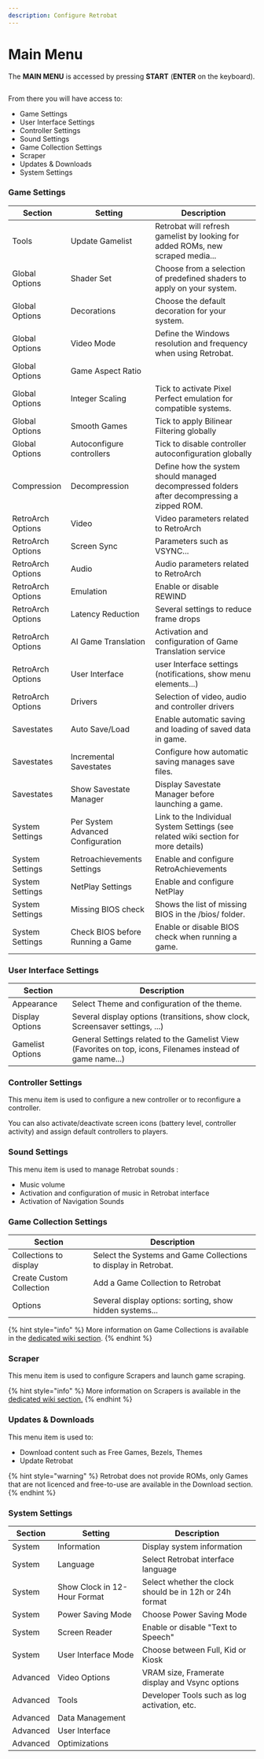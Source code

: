 ```yaml
---
description: Configure Retrobat
---
```


# Main Menu

The **MAIN MENU** is accessed by pressing **START** (**ENTER** on the keyboard).

<div align="left">

<figure><img src="https://i.imgur.com/GO6iJJx.png" alt=""><figcaption></figcaption></figure>

</div>

From there you will have access to:

* Game Settings
* User Interface Settings
* Controller Settings
* Sound Settings
* Game Collection Settings
* Scraper
* Updates & Downloads
* System Settings

### Game Settings

| Section           | Setting                           | Description                                                                                 |
| ----------------- | --------------------------------- | ------------------------------------------------------------------------------------------- |
| Tools             | Update Gamelist                   | Retrobat will refresh gamelist by looking for added ROMs, new scraped media...              |
| Global Options    | Shader Set                        | Choose from a selection of predefined shaders to apply on your system.                      |
| Global Options    | Decorations                       | Choose the default decoration for your system.                                              |
| Global Options    | Video Mode                        | Define the Windows resolution and frequency when using Retrobat.                            |
| Global Options    | Game Aspect Ratio                 |                                                                                             |
| Global Options    | Integer Scaling                   | Tick to activate Pixel Perfect emulation for compatible systems.                            |
| Global Options    | Smooth Games                      | Tick to apply Bilinear Filtering globally                                                   |
| Global Options    | Autoconfigure controllers         | Tick to disable controller autoconfiguration globally                                       |
| Compression       | Decompression                     | Define how the system should managed decompressed folders after decompressing a zipped ROM. |
| RetroArch Options | Video                             | Video parameters related to RetroArch                                                       |
| RetroArch Options | Screen Sync                       | Parameters such as VSYNC...                                                                 |
| RetroArch Options | Audio                             | Audio parameters related to RetroArch                                                       |
| RetroArch Options | Emulation                         | Enable or disable REWIND                                                                    |
| RetroArch Options | Latency Reduction                 | Several settings to reduce frame drops                                                      |
| RetroArch Options | AI Game Translation               | Activation and configuration of Game Translation service                                    |
| RetroArch Options | User Interface                    | user Interface settings (notifications, show menu elements...)                              |
| RetroArch Options | Drivers                           | Selection of video, audio and controller drivers                                            |
| Savestates        | Auto Save/Load                    | Enable automatic saving and loading of saved data in game.                                  |
| Savestates        | Incremental Savestates            | Configure how automatic saving manages save files.                                          |
| Savestates        | Show Savestate Manager            | Display Savestate Manager before launching a game.                                          |
| System Settings   | Per System Advanced Configuration | Link to the Individual System Settings (see related wiki section for more details)          |
| System Settings   | Retroachievements Settings        | Enable and configure RetroAchievements                                                      |
| System Settings   | NetPlay Settings                  | Enable and configure NetPlay                                                                |
| System Settings   | Missing BIOS check                | Shows the list of missing BIOS in the /bios/ folder.                                        |
| System Settings   | Check BIOS before Running a Game  | Enable or disable BIOS check when running a game.                                           |

### User Interface Settings

| Section          | Description                                                                                                |
| ---------------- | ---------------------------------------------------------------------------------------------------------- |
| Appearance       | Select Theme and configuration of the theme.                                                               |
| Display Options  | Several display options (transitions, show clock, Screensaver settings, ...)                               |
| Gamelist Options | General Settings related to the Gamelist View (Favorites on top, icons, Filenames instead of game name...) |

### Controller Settings

This menu item is used to configure a new controller or to reconfigure a controller.

You can also activate/deactivate screen icons (battery level, controller activity) and assign default controllers to players.

### Sound Settings

This menu item is used to manage Retrobat sounds :

* Music volume
* Activation and configuration of music in Retrobat interface
* Activation of Navigation Sounds

### Game Collection Settings

| Section                  | Description                                                     |
| ------------------------ | --------------------------------------------------------------- |
| Collections to display   | Select the Systems and Game Collections to display in Retrobat. |
| Create Custom Collection | Add a Game Collection to Retrobat                               |
| Options                  | Several display options: sorting, show hidden systems...        |

{% hint style="info" %}
More information on Game Collections is available in the [dedicated wiki section](../advanced-features/game-collections.md).
{% endhint %}

### Scraper

This menu item is used to configure Scrapers and launch game scraping.

{% hint style="info" %}
More information on Scrapers is available in the [dedicated wiki section.](../advanced-features/scraping-and-metadata.md)
{% endhint %}

### Updates & Downloads

This menu item is used to:

* Download content such as Free Games, Bezels, Themes
* Update Retrobat

{% hint style="warning" %}
Retrobat does not provide ROMs, only Games that are not licenced and free-to-use are available in the Download section.
{% endhint %}

### System Settings

| Section  | Setting                      | Description                                             |
| -------- | ---------------------------- | ------------------------------------------------------- |
| System   | Information                  | Display system information                              |
| System   | Language                     | Select Retrobat interface language                      |
| System   | Show Clock in 12-Hour Format | Select whether the clock should be in 12h or 24h format |
| System   | Power Saving Mode            | Choose Power Saving Mode                                |
| System   | Screen Reader                | Enable or disable "Text to Speech"                      |
| System   | User Interface Mode          | Choose between Full, Kid or Kiosk                       |
| Advanced | Video Options                | VRAM size, Framerate display and Vsync options          |
| Advanced | Tools                        | Developer Tools such as log activation, etc.            |
| Advanced | Data Management              |                                                         |
| Advanced | User Interface               |                                                         |
| Advanced | Optimizations                |                                                         |
